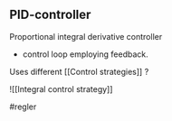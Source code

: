 ## PID-controller
Proportional integral derivative controller
- control loop employing feedback. 

Uses different [[Control strategies]] ?

![[Integral control strategy]]



#regler